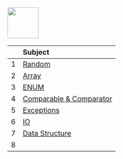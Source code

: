 <img src="https://img.shields.io/badge/-JAVA%20-brightgreen" height=70px>

|     |  Subject           |
|:---:|:------------------------------| 
|  1  |[Random]()   | 
|  2  |[Array]()  |   
|  3  |[ENUM]()  |   
|  4  |[Comparable & Comparator]()  |   
|  5  |[Exceptions]()  |   
|  6  |[IO]()    | 
|  7  |[Data Structure]()  |   
|  8  |[]() |   

